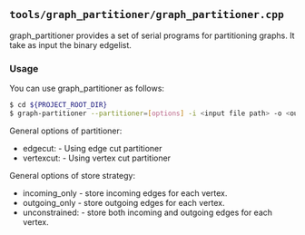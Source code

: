 `tools/graph_partitioner/graph_partitioner.cpp`
-------------

graph_partitioner provides a set of serial programs for partitioning graphs.
It take as input the binary edgelist.

### Usage
You can use graph_partitioner as follows:
``` Bash
$ cd ${PROJECT_ROOT_DIR}
$ graph-partitioner --partitioner=[options] -i <input file path> -o <output file path> --n_partitions=[number of subgraphs] --store_strategty [options]
```

General options of partitioner:
* edgecut: - Using edge cut partitioner
* vertexcut: - Using vertex cut partitioner

General options of store strategy:
* incoming_only - store incoming edges for each vertex.
* outgoing_only - store outgoing edges for each vertex.
* unconstrained: - store both incoming and outgoing edges for each vertex.
